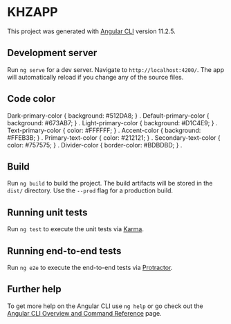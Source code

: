 # KHZAPP

This project was generated with [Angular CLI](https://github.com/angular/angular-cli) version 11.2.5.

## Development server

Run `ng serve` for a dev server. Navigate to `http://localhost:4200/`. The app will automatically reload if you change any of the source files.

## Code color

Dark-primary-color    { background: #512DA8; } .
Default-primary-color { background: #673AB7; } .
Light-primary-color   { background: #D1C4E9; } .
Text-primary-color    { color: #FFFFFF; } .
Accent-color          { background: #FFEB3B; } .
Primary-text-color    { color: #212121; } .
Secondary-text-color  { color: #757575; } .
Divider-color         { border-color: #BDBDBD; } .

## Build

Run `ng build` to build the project. The build artifacts will be stored in the `dist/` directory. Use the `--prod` flag for a production build.

## Running unit tests

Run `ng test` to execute the unit tests via [Karma](https://karma-runner.github.io).

## Running end-to-end tests

Run `ng e2e` to execute the end-to-end tests via [Protractor](http://www.protractortest.org/).

## Further help

To get more help on the Angular CLI use `ng help` or go check out the [Angular CLI Overview and Command Reference](https://angular.io/cli) page.
